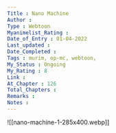 ```yaml
---
Title : Nano Machine
Author : 
Type : Webtoon
Myanimelist_Rating : 
Date_of_Entry : 01-04-2022
Last_updated : 
Date_Completed : 
Tags : murim, op-mc, webtoon,
My_Status : Ongoing
My_Rating : 8
Link : 
At_Chapter : 126
Total_Chapters : 
Remarks : 
Notes : 
---
```

![[nano-machine-1-285x400.webp]]